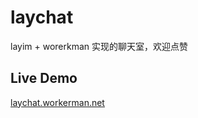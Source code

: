 # laychat
layim + worerkman 实现的聊天室，欢迎点赞

## Live Demo
[laychat.workerman.net](http://laychat.workerman.net/)

